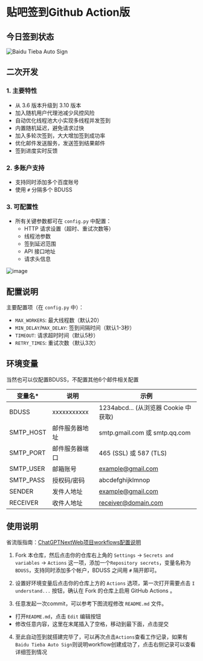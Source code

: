 # 贴吧签到Github Action版

## 今日签到状态

![Baidu Tieba Auto Sign](https://github.com/gwtak/TieBaSign/workflows/Baidu%20Tieba%20Auto%20Sign/badge.svg)

## 二次开发

### 1. 主要特性
- 从 3.6 版本升级到 3.10 版本
- 加入随机用户代理池减少风控风险
- 自动优化线程池大小实现多线程并发签到
- 内置随机延迟，避免请求过快
- 加入多轮次签到，大大增加签到成功率
- 优化邮件发送服务，发送签到结果邮件
- 签到进度实时反馈

### 2. 多账户支持
- 支持同时添加多个百度账号
- 使用 `#` 分隔多个 BDUSS

### 3. 可配置性
- 所有关键参数都可在 `config.py` 中配置：
  - HTTP 请求设置（超时、重试次数等）
  - 线程池参数
  - 签到延迟范围
  - API 接口地址
  - 请求头信息

![image](./image/image.png)

## 配置说明

主要配置项（在 `config.py` 中）：
- `MAX_WORKERS`: 最大线程数（默认20）
- `MIN_DELAY`/`MAX_DELAY`: 签到间隔时间（默认1-3秒）
- `TIMEOUT`: 请求超时时间（默认5秒）
- `RETRY_TIMES`: 重试次数（默认3次）

## 环境变量

当然也可以仅配置BDUSS，不配置其他6个邮件相关配置

| 变量名* | 说明 | 示例 |
| --- | --- | --- |
| BDUSS | xxxxxxxxxxx | 1234abcd... (从浏览器 Cookie 中获取) |
| SMTP_HOST | 邮件服务器地址 | smtp.gmail.com 或 smtp.qq.com |
| SMTP_PORT | 邮件服务器端口 | 465 (SSL) 或 587 (TLS) |
| SMTP_USER | 邮箱账号 | example@gmail.com |
| SMTP_PASS | 授权码/密码 | abcdefghijklmnop |
| SENDER | 发件人地址 | example@gmail.com |
| RECEIVER | 收件人地址 | receiver@domain.com |

## 使用说明

省流版指南：[ChatGPTNextWeb项目workflows配置说明](https://github.com/ChatGPTNextWeb/ChatGPT-Next-Web/blob/main/README_CN.md#%E4%BF%9D%E6%8C%81%E6%9B%B4%E6%96%B0)

1. Fork 本仓库，然后点击你的仓库右上角的 `Settings` -> `Secrets and variables` -> `Actions` 这一项，添加一个`Repository secrets`，变量名称为 `BDUSS`，支持同时添加多个帐户，BDUSS 之间用 `#` 隔开即可。

2. 设置好环境变量后点击你的仓库上方的 `Actions` 选项，第一次打开需要点击 `I understand...` 按钮，确认在 Fork 的仓库上启用 GitHub Actions 。

3. 任意发起一次commit，可以参考下图流程修改 `README.md` 文件。

- 打开`README.md`，点击 `Edit` 编辑按钮
- 修改任意内容，这里在末尾插入了空格，移动到最下面，点击提交

4. 至此自动签到就搭建完毕了，可以再次点击`Actions`查看工作记录，如果有`Baidu Tieba Auto Sign`则说明workflow创建成功了，点击右侧记录可以查看详细签到情况    

